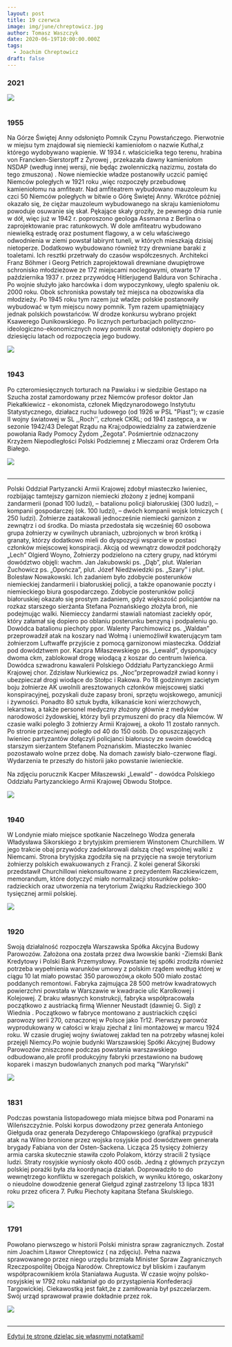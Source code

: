 ```yaml
---
layout: post
title: 19 czerwca
image: img/june/chreptowicz.jpg
author: Tomasz Waszczyk
date: 2020-06-19T10:00:00.000Z
tags:
  - Joachim Chreptowicz
draft: false
---
```


### 2021

<img src="./img/june/planb.png"><br><br>

### 1955

Na Górze Świętej Anny odsłonięto Pomnik Czynu Powstańczego.
Pierwotnie w miejsu tym znajdował się niemiecki kamieniołom o nazwie Kuthal,z którego wydobywano wapienie.
W 1934 r. właścicielka tego terenu, hrabina
von Francken-Sierstorpff z Żyrowej ,
przekazała dawny kamieniołom NSDAP
(według innej wersji, nie będąc
zwolenniczką nazizmu, została do tego
zmuszona) .
Nowe niemieckie władze postanowiły uczcić pamięć Niemców poległych w 1921 roku ,więc rozpoczęły przebudowę kamieniołomu na amfiteatr. Nad amfiteatrem wybudowano mauzoleum ku czci 50 Niemców poległych w bitwie o Górę Świętej Anny. Wkrótce później okazało się, że ciężar mauzoleum wybudowanego na skraju kamieniołomu powoduje osuwanie się skał. Pękające
skały groziły, że pewnego dnia runie w dół, więc już w 1942 r. poproszono geologa Assmanna z Berlina o zaprojektowanie prac ratunkowych.
W dole amfiteatru wybudowano niewielką
estradę oraz postument flagowy, a w celu właściwego odwodnienia w ziemi powstał labirynt tuneli, w których mieszkają dzisiaj nietoperze. Dodatkowo wybudowano również trzy drewniane baraki z toaletami.
Ich resztki przetrwały do czasów
współczesnych. Architekci Franz Böhmer i Georg Petrich zaprojektowali drewniane
dwupiętrowe schronisko młodzieżowe ze
172 miejscami noclegowymi, otwarte 17
października 1937 r. przez przywódcę
Hitlerjugend Baldura von Schiracha . Po
wojnie służyło jako harcówka i dom
wypoczynkowy, uległo spaleniu ok. 2000
roku. Obok schroniska powstały też miejsca na obozowiska dla młodzieży.
Po 1945 roku tym razem już władze polskie postanowiły wybudować w tym miejscu nowy pomnik. Tym razem upamiętniający jednak polskich powstańców. W drodze konkursu wybrano projekt Ksawerego Dunikowskiego.
Po licznych perturbacjach polityczno- ideologiczno-ekonomicznych nowy pomnik został odsłonięty dopiero po dziesięciu latach od rozpoczęcia jego budowy.

<img src="./img/june/czynpowstanczy.jpg"><br><br>

### 1943

Po czteromiesięcznych torturach na Pawiaku i w siedzibie Gestapo na Szucha został zamordowany przez Niemców profesor doktor Jan Piekałkiewicz - ekonomista, członek Międzynarodowego Instytutu Statystycznego, działacz ruchu ludowego (od 1926 w PSL "Piast"); w czasie II wojny światowej w SL ,,Roch'', członek CKRL; od 1941 zastępca, a w sezonie 1942/43 Delegat Rządu na Kraj;odpowiedzialny za zatwierdzenie powołania Rady Pomocy Żydom „Żegota”. Pośmiertnie odznaczony Krzyżem Niepodległości Polski Podziemnej z Mieczami oraz Orderem Orła Białego.

<img src="./img/june/piekalkiewicz.jpg"><br><br>

---

Polski Oddział Partyzancki Armii Krajowej zdobył miasteczko Iwieniec, rozbijając tamtejszy garnizon niemiecki złożony z jednej kompanii żandarmerii (ponad 100 ludzi), – batalionu policji białoruskiej (300 ludzi), – kompanii gospodarczej (ok. 100 ludzi), – dwóch kompanii wojsk lotniczych ( 250 ludzi). Żołnierze zaatakowali jednocześnie niemiecki garnizon z zewnątrz i od środka. Do miasta przedostała się wcześniej 60 osobowa grupa żołnierzy w cywilnych ubraniach, uzbrojonych w broń krótką i granaty, którzy dodatkowo mieli do dyspozycji wsparcie w postaci członków miejscowej konspiracji. Akcją od wewnątrz dowodził podchorąży „Lech” Olgierd Woyno, Żołnierzy podzielono na cztery grupy, nad którymi dowództwo objęli: wachm. Jan Jakubowski ps. „Dąb”, plut. Walerian Żuchowicz ps. „Opończa”, plut. Józef Niedźwiedzki ps. „Szary” i plut. Bolesław Nowakowski. Ich zadaniem było zdobycie posterunków niemieckiej żandarmerii i białoruskiej policji, a także opanowanie poczty i niemieckiego biura gospodarczego. Zdobycie posterunków policji białoruskiej okazało się prostym zadaniem, gdyż większość policjantów na rozkaz starszego sierżanta Stefana Poznańskiego złożyła broń, nie podejmując walki. Niemieccy żandarmi stawiali natomiast zaciekły opór, który załamał się dopiero po oblaniu posterunku benzyną i podpaleniu go.
Dowódca batalionu piechoty ppor. Walenty Parchimowicz ps. „Waldan” przeprowadził atak na koszary nad Wołmą i uniemożliwił kwaterującym tam żołnierzom Luftwaffe przyjście z pomocą garnizonowi miasteczka.
Oddział pod dowództwem por. Kacpra Miłaszewskiego ps. „Lewald”, dysponujący dwoma ckm, zablokował drogę wiodącą z koszar do centrum Iwieńca.
Dowódca szwadronu kawalerii Polskiego Oddziału Partyzanckiego Armii Krajowej chor. Zdzisław Nurkiewicz ps. „Noc”przeprowadził zwiad konny i ubezpieczał drogi wiodące do Stołpc i Rakowa. Po 18 godzinnym zaciętym boju żołnierze AK uwolnili aresztowanych członków miejscowej siatki konspiracyjnej, pozyskali duże zapasy broni, sprzętu wojskowego, amunicji i żywności. Ponadto 80 sztuk bydła, kilkanaście koni wierzchowych, lekarstwa, a także personel medyczny złożony głównie z medyków narodowości żydowskiej, którzy byli przymuszeni do pracy dla Niemców.
W czasie walki poległo 3 żołnierzy Armii Krajowej, a około 11 zostało rannych. Po stronie przeciwnej poległo od 40 do 150 osób. Do opuszczających Iwieniec partyzantów dołączyli policjanci białoruscy ze swoim dowódcą starszym sierżantem Stefanem Poznańskim. Miasteczko Iwaniec pozostawało wolne przez dobę. Na domach zawisły biało-czerwone flagi.
Wydarzenia te przeszły do historii jako powstanie iwienieckie.

Na zdjęciu porucznik Kacper Miłaszewski „Lewald” - dowódca Polskiego Oddziału Partyzanckiego Armii Krajowej Obwodu Stołpce.

<img src="./img/june/lewald.jpg"><br><br>

### 1940

W Londynie miało miejsce spotkanie Naczelnego Wodza generała Władysława Sikorskiego z brytyjskim premierem Winstonem Churchillem. W jego trakcie obaj przywódcy zadeklarowali dalszą chęć wspólnej walki z Niemcami. Strona brytyjska zgodziła się na przyjęcie na swoje terytorium żołnierzy polskich ewakuowanych z Francji. Z kolei generał Sikorski przedstawił Churchillowi niekonsultowane z prezydentem Raczkiewiczem, memorandum, które dotyczyć miało normalizacji stosunków polsko-radzieckich oraz utworzenia na terytorium Związku Radzieckiego 300 tysięcznej armii polskiej.

<img src="./img/june/londynsikorski.jpg"><br><br>

### 1920

Swoją działalność rozpoczęła Warszawska Spółka Akcyjna Budowy Parowozów.
Założona ona została przez dwa lwowskie banki -Ziemski Bank Kredytowy i Polski Bank Przemysłowy. Powstanie tej spółki zrodziła również potrzeba wypełnienia warunków umowy z polskim rządem według której w ciągu 10 lat miało powstać 350 parowozów,a około 500 miało zostać poddanych remontowi.
Fabryka zajmująca 28 500 metrów kwadratowych powierzchni powstała w Warszawie w kwadracie ulic Karolkowej i Kolejowej.
Z braku własnych konstrukcji, fabryka
współpracowała początkowo z austriacką firmą Wienner Neustadt (dawniej G. Sigl) z Wiednia . Początkowo w fabryce montowano
z austriackich części parowozy serii 270, oznaczonej w Polsce jako Tr12. Pierwszy parowóz wyprodukowany w całości w kraju zjechał z lini montażowej w marcu 1924 roku.
W czasie drugiej wojny światowej zakład ten na potrzeby własnej kolei przejęli Niemcy.Po wojnie budynki Warszawskiej Spółki Akcyjnej Budowy Parowozów zniszczone podczas powstania warszawskiego odbudowano,ale profil produkcyjny fabryki przestawiono na budowę koparek i maszyn budowlanych znanych pod marką "Waryński"

<img src="./img/june/parowozy.jpg"><br><br>

### 1831

Podczas powstania listopadowego miała miejsce bitwa pod Ponarami na Wileńszczyźnie.
Polski korpus dowodzony przez generała Antoniego Giełguda oraz generała Dezyderego Chłapowskiego (grafika) przypuścił atak na Wilno bronione przez wojska rosyjskie pod dowództwem generała brygady Fabiana von der Osten-Sackena.
Licząca 25 tysięcy żołnierzy armia carska skutecznie stawiła czoło Polakom, którzy stracili 2 tysiące ludzi. Straty rosyjskie wyniosły około 400 osób.
Jedną z głównych przyczyn polskiej porażki była zła koordynacja działań. Doprowadziło to do wewnętrzego konfliktu w szeregach polskich, w wyniku którego, oskarżony o nieudolne dowodzenie generał Giełgud zginął zastrzelony 13 lipca 1831 roku przez oficera 7. Pułku Piechoty kapitana Stefana Skulskiego.

<img src="./img/june/chlapowski.jpg"><br><br>

### 1791

Powołano pierwszego w historii Polski ministra spraw zagranicznych. Został nim Joachim Litawor Chreptowicz ( na zdjęciu). Pełna nazwa sprawowanego przez niego urzędu brzmiała Minister Spraw Zagranicznych Rzeczpospolitej Obojga Narodów.
Chreptowicz był bliskim i zaufanym współpracownikiem króla Staniaława Augusta. W czasie wojny polsko-rosyjskiej w 1792 roku nakłaniał go do przystąpienia Konfederacji Targowickiej.
Ciekawostką jest fakt,że z zamiłowania był pszczelarzem.
Swój urząd sprawował prawie dokładnie przez rok.

<img src="./img/june/chreptowicz.jpg"><br><br>

---

<a href="https://github.com/TomaszWaszczyk/historia.waszczyk.com/edit/master/src/content/june-19.md" target="_blank">Edytuj tę stronę dzieląc się własnymi notatkami!</a>
